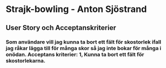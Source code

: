 # Strajk-bowling - Anton Sjöstrand

## User Story och Acceptanskriterier

### Som användare vill jag kunna ta bort ett fält för skostorlek ifall jag råkar lägga till för många skor så jag inte bokar för många i onödan. Acceptans kriterier: 1, Kunna ta bort ett fält för skostorlekarna.





